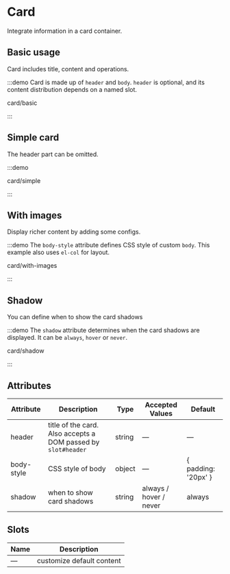 # Card

Integrate information in a card container.

## Basic usage

Card includes title, content and operations.

:::demo Card is made up of `header` and `body`. `header` is optional, and its content distribution depends on a named slot.

card/basic

:::

## Simple card

The header part can be omitted.

:::demo

card/simple

:::

## With images

Display richer content by adding some configs.

:::demo The `body-style` attribute defines CSS style of custom `body`. This example also uses `el-col` for layout.

card/with-images

:::

## Shadow

You can define when to show the card shadows

:::demo The `shadow` attribute determines when the card shadows are displayed. It can be `always`, `hover` or `never`.

card/shadow

:::

## Attributes

| Attribute  | Description                                                   | Type   | Accepted Values        | Default             |
| ---------- | ------------------------------------------------------------- | ------ | ---------------------- | ------------------- |
| header     | title of the card. Also accepts a DOM passed by `slot#header` | string | —                      | —                   |
| body-style | CSS style of body                                             | object | —                      | { padding: '20px' } |
| shadow     | when to show card shadows                                     | string | always / hover / never | always              |

## Slots

| Name | Description               |
| ---- | ------------------------- |
| —    | customize default content |
